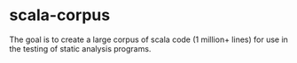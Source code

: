 # scala-corpus #
The goal is to create a large corpus of scala code (1 million+ lines) for use in the testing of static analysis programs.
